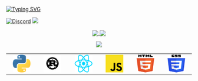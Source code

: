
[![Typing SVG](https://readme-typing-svg.herokuapp.com?font=Cambria+Math&size=32&color=00FFFF&lines=Hi+There!+I'm+Divyam)](https://git.io/typing-svg)

[![Discord](https://img.shields.io/badge/Discord-7289DA?style=for-the-badge&logo=discord&logoColor=white)](https://discord.com/users/780721106838618112)
![](https://komarev.com/ghpvc/?username=DivyamSamarwal)
  <p align="center">
    <a href="https://github.com/DivyamSamarwal">
      <img
        align="center"
        height="150em"
        src="https://github-readme-stats-git-masterrstaa-rickstaa.vercel.app/api?username=DivyamSamarwal&show_icons=true&include_all_commits=true&count_private=true&theme=tokyonight"
      />
    </a>
    <a href="https://github.com/DivyamSamarwal">
      <img
        align="center"
        height="150em"
        src="https://github-readme-stats-git-masterrstaa-rickstaa.vercel.app/api/top-langs/?username=DivyamSamarwal&show_icons=true&include_all_commits=true&count_private=true&layout=compact&theme=tokyonight"
      />
    </a>
  </p>
</p>

<p align="center">
    <img src="https://github-readme-activity-graph.cyclic.app/graph?username=DivyamSamarwal&theme=react-dark"/>
</p>
<table>
  <tr>
    <td align="center" width="96">
      <img src="./assets/languages/python.svg" width="48" height="48" alt="python" />
    </td>
    <td align="center" width="96">
      <img src="./assets/languages/rust.svg" width="48" height="48" alt="java" />
    </td>
    <td align="center" width="96">
      <img src="./assets/languages/react.svg" width="48" height="48" alt="react" />
    </td>
    <td align="center" width="96">
      <img src="./assets/languages/javascript.svg" width="48" height="48" alt="javascript" />
    </td>
    <td align="center" width="96">
      <img src="./assets/languages/html-5.svg" width="48" height="48" alt="html-5" />
    </td>
    <td align="center" width="96">
      <img src="./assets/languages/css-3.svg" width="48" height="48" alt="css-3" />
    </td>
  </tr>
</table>
